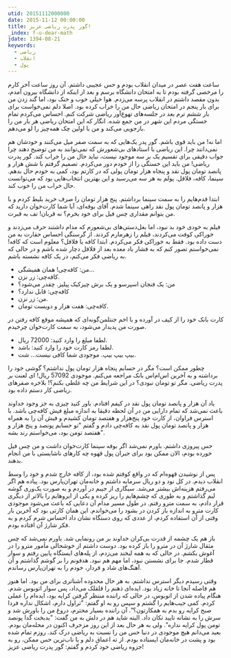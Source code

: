 ```yaml
---
utid: 20151112000000
date: 2015-11-12 00:00:00
title: گور پدرت ریاضی عزیز!
_index: f-u-dear-math
jdate: 1394-08-21
keywords:
  - ریاضی
  - انقلاب
  - پول
---
```

ساعت هفت عصر در میدان انقلاب بودم و حس عجیبی داشتم. آن روز ساعت آخر کارم را مرخصی گرفته بودم تا به امتحان دانشگاه برسم و بعد از اینکه از دانشگاه بیرون آمدم، بدون مقصد داشتم در انقلاب پرسه می‌زدم. هوا خیلی خوب و خنک بود، اما گند زدن من برای بار پنجم در امتحان ریاضی حال من را خراب کرده بود. اصلا دلم نمی‌خواست برای بار ششم ترم بعد در جلسه‌های تهوع‌آور ریاضی شرکت کنم. احساس می‌کردم تمام خستگی مردم این شهر در من جمع شده. انگار که این امتحان ریاضی هر بار من را بازجویی می‌کند و من با اولین چک همه‌چیز را لو می‌دهم.

اما نه! من باید قوی باشم. گور پدر یک‌هایی که به سمت صفر میل می‌کنند و خودشان هم نمی‌دانند چرا. این ریاضی با استادهای بی‌شعورش که نمی‌توانند به من توضیح دهند چرا جواب دقیقی برای تقسیم یک بر سه موجود نیست، نباید حال من را خراب کند. گور پدرت ریاضی! من باید این خستگی را از خودم دور می‌کردم. تصمیم گرفتم با شش هزار و پانصد تومان پول نقد و پنجاه هزار تومان پولی که در کارتم بود، کمی به خودم حال بدهم. سینما، کافه، فلافل. پولم به هر سه می‌رسید و این بهترین انتخاب‌هایی بود که می‌توانست حال خراب من را خوب کند.

ابتدا قدم‌هایم را به سمت سینما برداشتم. پنج هزار تومان را صرف خرید بلیط کردم و با هزار و پانصد تومان پول نقد راهی سینما شدم. آقای بوفه‌ای، آیا شما کارت‌خوان دارید که من بتوانم مقداری چس فیل برای خود بخرم؟ نه قربان! تف به قبرت.

فیلم به خودی خود بد نبود، اما بغل‌دستی‌های بی‌شعورم که مدام داشتند حرف می‌زدند و خوراکی کوفت می‌کردند، فیلم را زهرمارم کردند. از گرسنگی احساس حقارت به من دست داده بود. فقط به خوراکی فکر می‌کردم. ابتدا کافه یا فلافل؟ معلوم است که کافه! نمی‌خواستم تصور کنم که به فشار باد معده بعد از فلافل دچار شده باشم و در حالی که به ریاضی فکر می‌کنم، در یک کافه نشسته باشم.

- من: کافه‌چی! همان همیشگی...
- کافه‌چی: زر نزن.
- من: یک فنجان اسپرسو و یک برش چیز‌کیک پیلیز. چقدر می‌شود؟
- کافه‌چی: قابل ندارد؟
- من: زر نزن.
- کافه‌چی: هفت هزار و دویست تومان.

کارت بانک خود را از کیف در آورده و با اخم جنتلمن‌گونه‌ای که همیشه موقع کافه رفتن در صورت من پدیدار می‌شود، به سمت کارت‌خوان چرخیدم.

- لطفا مبلغ را وارد کنید: 72000 ریال.
- لطفا رمز کارت خود را وارد کنید: باشد.
- بیپ بیپ بیپ. موجودی شما کافی نیست... شت.

چطور ممکن است؟ مگر در حسابم پنجاه هزار تومان پول نداشتم؟ گوشی خود را برداشته و به آخرین اس‌ام‌اس بانک مراجعه می‌کنم. موجودی 57092 ریال! ای لعنت بر پدرت ریاضی. مگر تو تومان نبودی؟ در این شرایط من چه غلطی بکنم؟! بلاخره صفرهای ریاضی کار دستم داده بود.

یاد آن هزار و پانصد تومان پول نقد در کیفم افتادم. باور کنید چیزی به جز وجود خداوند باعث نمی‌شد که تمام دارایی من در آن لحظه دقیقا به اندازه مبلغ فیش کافه‌چی باشد.
با استرس فراوان، از کارت خود پنج‌هزار و هفتصد تومان کشیدم و فیش آن را به همراه هزار و پانصد تومان پول نقد به کافه‌چی دادم و گفتم "تو حسابم پونصد و پنج هزار و هفتصد تومن بود، می‌خواستم رند بشه".

حس پیروزی داشتم. باورم نمی‌شد اگر بوفه سینما کارت‌خوان داشت و من چس فیل خورده بودم، الان ممکن بود برای جبران پول قهوه چه کارهای ناشایستی با من انجام بدهند.

پس از نوشیدن قهوه‌ام که در واقع کوفتم شده بود، از کافه خارج شدم و خود را وسط انقلاب دیدم. در کل نود و دو ریال سرمایه داشتم و خانه‌مان تهران‌پارس بود. پیاده هم اگر می‌رفتم هزینه‌اش بیشتر می‌شد. سیگاری از جیبم در آوردم و به صورت یک‌وری گوشه لبم گذاشتم و به طوری که چشم‌هایم را ریز کرده و یکی از ابروهایم را بالاتر از دیگری قرار دادم، به سمت مترو رفتم. در طول مسیر مدام آن دعایی که باعث می‌شود موجودی کارت مترو به اندازه باز کردن در بشود را می‌خواندم. این همان کارتی بود که آخرین بار وقتی از آن استفاده کردم، از عددی که روی دستگاه نشان داد احساس شرم کردم و به فکر شارژ آن افتاده بودم.

باز هم یک چشمه از قدرت بی‌کران خداوند بر من رونمایی شد. باورم نمی‌شد که چس مثقال شارژ آن در مترو را باز کرده بود. دوست داشتم از خوشحالی مأمور مترو را در آغوش بکشم. در حالی که به همه لبخند می‌زدم، از پله‌های ایستگاه پایین رفتم و سوار قطار شدم. جا برای نشستن نبود، اما مهم هم نبود. هدفونم را بر گوشم گذاشتم و آن آهنگ‌های شاد و قردار، خودم را به تهران‌پارس رساندم.

وقتی رسیدم دیگر استرس نداشتم. به هر حال محدوده آشناتری برای من بود. اما هنوز هم فاصله آنجا تا خانه زیاد بود. ایده‌ای ذهنم را قلقلک می‌داد، پس سوار اتوبوس شدم. هنگام پیاده شدن از اتوبوس، در حالی که راننده منتظر گرفتن کرایه بود، ایده‌ام را عملی کردم. کمی جیب‌هایم را گشتم و سپس رو به او گفتم: "تراول دارم، اشکال نداره فردا صبح کرایه رو بدم به همکارتون؟". آن راننده بسیار محترم، دروغ من را باورش شد و سرش را به نشانه تایید تکان داد. البته شاید هم در دلش به من گفت: "بدبخت گدا پونصد تومن پول کرایه نداره". ولی به هر حال بعد از این روز مزخرف اکنون در محله‌مان بودم. بعید می‌دانم هیچ موجودی در دنیا حس من را نسبت به ریاضی درک کند. روزم تمام شده بود و پشت در خانه‌مان ایستاده بودم. از ته اعماق دلم و با ناب‌ترین حس ممکن، رو به جزوه ریاضی خود کردم و گفتم: گور پدرت ریاضی عزیز!
